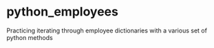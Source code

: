 # python_employees
Practicing iterating through employee dictionaries with a various set of python methods
